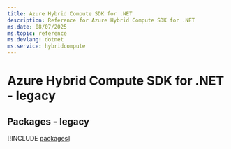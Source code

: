 ```yaml
---
title: Azure Hybrid Compute SDK for .NET
description: Reference for Azure Hybrid Compute SDK for .NET
ms.date: 08/07/2025
ms.topic: reference
ms.devlang: dotnet
ms.service: hybridcompute
---
```

# Azure Hybrid Compute SDK for .NET - legacy
## Packages - legacy
[!INCLUDE [packages](hybrid-compute-index.md)]